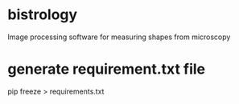# bistrology
Image processing software for measuring shapes from microscopy

# generate requirement.txt file
pip freeze > requirements.txt